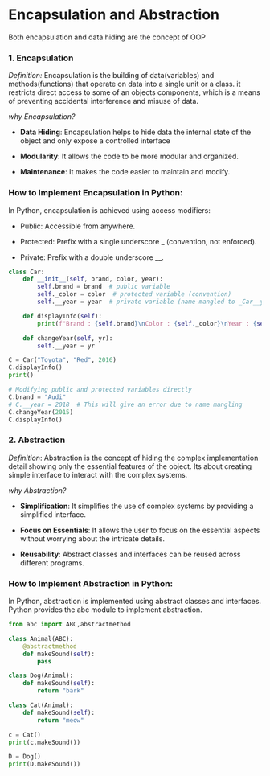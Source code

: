 # Encapsulation and Abstraction

Both encapsulation and data hiding are the concept of OOP

### 1. Encapsulation

_Definition:_
Encapsulation is the building of data(variables) and methods(functions) that operate on data into a single unit or a class. it restricts direct access to some of an objects components, which is a means of preventing accidental interference and misuse of data.

_why Encapsulation?_

- **Data Hiding**: Encapsulation helps to hide data the internal state of the object and only expose a controlled interface

- **Modularity**: It allows the code to be more modular and organized.

- **Maintenance**: It makes the code easier to maintain and modify.

### How to Implement Encapsulation in Python:

In Python, encapsulation is achieved using access modifiers:

- Public: Accessible from anywhere.

- Protected: Prefix with a single underscore \_
  (convention, not enforced).

- Private: Prefix with a double underscore \_\_.

```python
class Car:
    def __init__(self, brand, color, year):
        self.brand = brand  # public variable
        self._color = color  # protected variable (convention)
        self.__year = year  # private variable (name-mangled to _Car__year)

    def displayInfo(self):
        print(f"Brand : {self.brand}\nColor : {self._color}\nYear : {self.__year}")

    def changeYear(self, yr):
        self.__year = yr

C = Car("Toyota", "Red", 2016)
C.displayInfo()
print()

# Modifying public and protected variables directly
C.brand = "Audi"
# C.__year = 2018  # This will give an error due to name mangling
C.changeYear(2015)
C.displayInfo()

```

### 2. Abstraction

_Definition_:
Abstraction is the concept of hiding the complex implementation detail showing only the essential features of the object. Its about creating simple interface to interact with the complex systems.

_why Abstraction?_

- **Simplification**: It simplifies the use of complex systems by providing a simplified interface.

- **Focus on Essentials**: It allows the user to focus on the essential aspects without worrying about the intricate details.

- **Reusability**: Abstract classes and interfaces can be reused across different programs.

### How to Implement Abstraction in Python:

In Python, abstraction is implemented using abstract classes and interfaces. Python provides the abc module to implement abstraction.

```python
from abc import ABC,abstractmethod

class Animal(ABC):
    @abstractmethod
    def makeSound(self):
        pass

class Dog(Animal):
    def makeSound(self):
        return "bark"

class Cat(Animal):
    def makeSound(self):
        return "meow"

c = Cat()
print(c.makeSound())

D = Dog()
print(D.makeSound())
```

